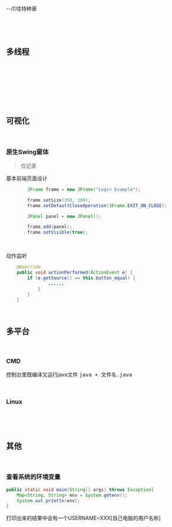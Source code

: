 --爪哇特种章

‍

‍

## 多线程

‍

‍

‍

‍

## 可视化

‍

### 原生Swing窗体

> 仅记录

基本前端页面设计

```java
        JFrame frame = new JFrame("Login Example");

        frame.setSize(350, 200);
        frame.setDefaultCloseOperation(JFrame.EXIT_ON_CLOSE);

        JPanel panel = new JPanel();

        frame.add(panel);
        frame.setVisible(true);
```

‍

动作监听

```java
    @Override
    public void actionPerformed(ActionEvent e) {
        if (e.getSource() == this.button_equal) {
                ......
            }
        }
    }
```

‍

## 多平台

‍

### CMD

控制台里既编译又运行java文件 <kbd>java + 文件名.java</kbd>​

‍

### Linux

‍

‍

## 其他

‍

### 查看系统的环境变量

```java
public static void main(String[] args) throws Exception{
    Map<String, String> env = System.getenv();
    System.out.println(env);
}
```

打印出来的结果中会有一个USERNAME=XXX[自己电脑的用户名称]
